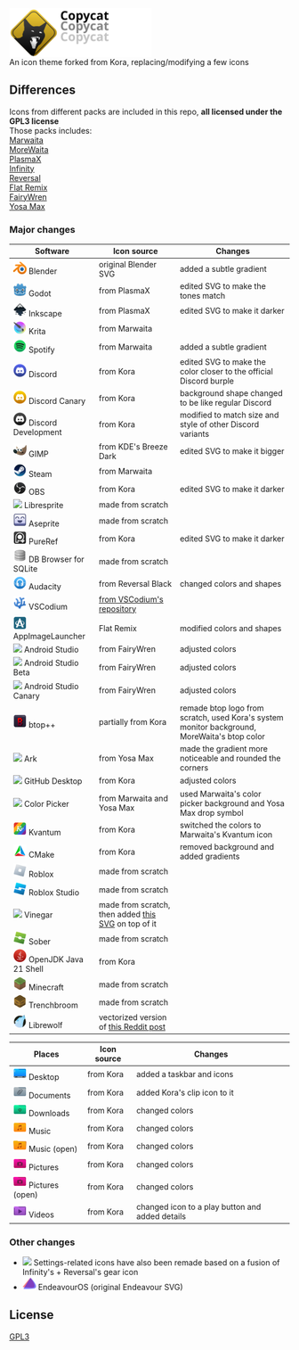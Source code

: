 
<img src="./copycat_banner.svg" width="256" alt="Copycat" style="display: block;">
An icon theme forked from Kora, replacing/modifying a few icons

## Differences
Icons from different packs are included in this repo, **all licensed under the GPL3 license**  
Those packs includes:  
[Marwaita](https://www.gnome-look.org/p/1239855)  
[MoreWaita](https://www.gnome-look.org/p/2276064)  
[PlasmaX](https://www.gnome-look.org/p/1367155)  
[Infinity](https://www.gnome-look.org/p/2112373)  
[Reversal](https://www.gnome-look.org/p/1340791)  
[Flat Remix](https://store.kde.org/p/1012430)  
[FairyWren](https://www.gnome-look.org/p/1684521)  
[Yosa Max](https://www.gnome-look.org/p/1196255/)  

### Major changes

|  Software | Icon source | Changes | 
 | ---|---|---| 
 | <img src="./copycat/apps/scalable//blender.svg" width="24"/> Blender | original Blender SVG | added a subtle gradient|
| <img src="./copycat/apps/scalable//godot.svg" width="24"/> Godot | from PlasmaX | edited SVG to make the tones match|
| <img src="./copycat/apps/scalable//inkscape.svg" width="24"/> Inkscape | from PlasmaX | edited SVG to make it darker|
| <img src="./copycat/apps/scalable//krita.svg" width="24"/> Krita | from Marwaita | |
| <img src="./copycat/apps/scalable//spotify-client.svg" width="24"/> Spotify | from Marwaita | added a subtle gradient|
| <img src="./copycat/apps/scalable//discord.svg" width="24"/> Discord | from Kora | edited SVG to make the color closer to the official Discord burple|
| <img src="./copycat/apps/scalable//discord-canary.svg" width="24"/> Discord Canary | from Kora | background shape changed to be like regular Discord|
| <img src="./copycat/apps/scalable//discord-development.svg" width="24"/> Discord Development | from Kora | modified to match size and style of other Discord variants|
| <img src="./copycat/apps/scalable//gimp.svg" width="24"/> GIMP | from KDE's Breeze Dark | edited SVG to make it bigger|
| <img src="./copycat/apps/scalable//steam.svg" width="24"/> Steam | from Marwaita | |
| <img src="./copycat/apps/scalable//obs.svg" width="24"/> OBS | from Kora | edited SVG to make it darker|
| <img src="./copycat/apps/scalable//libresprite.svg" width="24"/> Libresprite | made from scratch | |
| <img src="./copycat/apps/scalable//aseprite.svg" width="24"/> Aseprite | made from scratch | |
| <img src="./copycat/apps/scalable//pureref.svg" width="24"/> PureRef | from Kora | edited SVG to make it darker|
| <img src="./copycat/apps/scalable//sqlitebrowser.svg" width="24"/> DB Browser for SQLite | made from scratch | |
| <img src="./copycat/apps/scalable//audacity.svg" width="24"/> Audacity | from Reversal Black | changed colors and shapes|
| <img src="./copycat/apps/scalable//vscodium.svg" width="24"/> VSCodium | [from VSCodium's repository](https://github.com/VSCodium/icons/blob/main/icons/linux/nobg/blue1/paulo22s.png) | |
| <img src="./copycat/apps/scalable//AppImageLauncher.svg" width="24"/> AppImageLauncher | Flat Remix | modified colors and shapes|
| <img src="./copycat/apps/scalable//android-studio.svg" width="24"/> Android Studio | from FairyWren | adjusted colors|
| <img src="./copycat/apps/scalable//android-studio-beta.svg" width="24"/> Android Studio Beta | from FairyWren | adjusted colors|
| <img src="./copycat/apps/scalable//android-studio-canary.svg" width="24"/> Android Studio Canary | from FairyWren | adjusted colors|
| <img src="./copycat/apps/scalable//btop.svg" width="24"/> btop++ | partially from Kora | remade btop logo from scratch, used Kora's system monitor background, MoreWaita's btop color|
| <img src="./copycat/apps/scalable//ark.svg" width="24"/> Ark | from Yosa Max | made the gradient more noticeable and rounded the corners|
| <img src="./copycat/apps/scalable//appimagekit-github-desktop.svg" width="24"/> GitHub Desktop | from Kora | adjusted colors|
| <img src="./copycat/apps/scalable//nl.hjdskes.gcolor3.svg" width="24"/> Color Picker | from Marwaita and Yosa Max | used Marwaita's color picker background and Yosa Max drop symbol|
| <img src="./copycat/apps/scalable//kvantum.svg" width="24"/> Kvantum | from Kora | switched the colors to Marwaita's Kvantum icon|
| <img src="./copycat/apps/scalable//cmake.svg" width="24"/> CMake | from Kora | removed background and added gradients|
| <img src="./copycat/apps/scalable//grapejuice-roblox-player.svg" width="24"/> Roblox | made from scratch | |
| <img src="./copycat/apps/scalable//org.vinegarhq.Vinegar.studio.svg" width="24"/> Roblox Studio | made from scratch | |
| <img src="./copycat/apps/scalable//org.vinegarhq.Vinegar.svg" width="24"/> Vinegar | made from scratch, then added [this SVG](https://www.svgrepo.com/svg/443560/brand-winehq) on top of it | |
| <img src="./copycat/apps/scalable//org.vinegarhq.Sober.svg" width="24"/> Sober | made from scratch | |
| <img src="./copycat/apps/scalable//java21-openjdk.svg" width="24"/> OpenJDK Java 21 Shell | from Kora | |
| <img src="./copycat/apps/scalable//minecraft.svg" width="24"/> Minecraft | made from scratch | |
| <img src="./copycat/apps/scalable//com.kristianduske.TrenchBroom.svg" width="24"/> Trenchbroom | made from scratch | |
| <img src="./copycat/apps/scalable//librewolf.svg" width="24"/> Librewolf | vectorized version of [this Reddit post](https://www.reddit.com/r/LibreWolf/comments/t9c84n/icon_update/) | |

|  Places | Icon source | Changes | 
 | ---|---|---| 
 | <img src="./copycat/places/scalable//user-desktop.svg" width="24"/> Desktop | from Kora | added a taskbar and icons|
| <img src="./copycat/places/scalable//folder-documents.svg" width="24"/> Documents | from Kora | added Kora's clip icon to it|
| <img src="./copycat/places/scalable//folder-download.svg" width="24"/> Downloads | from Kora | changed colors|
| <img src="./copycat/places/scalable//folder-music.svg" width="24"/> Music | from Kora | changed colors|
| <img src="./copycat/places/scalable//folder-music-open.svg" width="24"/> Music (open) | from Kora | changed colors|
| <img src="./copycat/places/scalable//folder-pictures.svg" width="24"/> Pictures | from Kora | changed colors|
| <img src="./copycat/places/scalable//folder-pictures-open.svg" width="24"/> Pictures (open) | from Kora | changed colors|
| <img src="./copycat/places/scalable//folder-videos.svg" width="24"/> Videos | from Kora | changed icon to a play button and added details|


### Other changes
- <img src="./copycat/apps/scalable/systemsettings.svg" width="24"/> Settings-related icons have also been remade based on a fusion of Infinity's + Reversal's gear icon
- <img src="./copycat/apps/scalable/endeavouros.svg" width="24"/> EndeavourOS (original Endeavour SVG)

## License
[GPL3](https://www.gnu.org/licenses/gpl-3.0-standalone.html)

